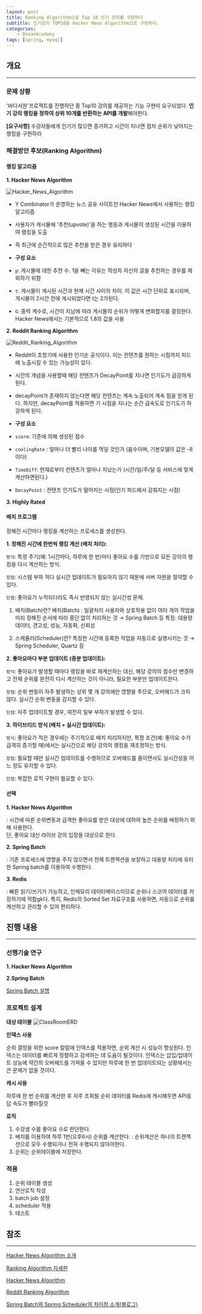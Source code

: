 ```yaml
---
layout: post
title: Ranking Algorithm으로 Top 10 인기 강의를 구현하다 
subtitle: 인기강의 TOP10을 Hacker News Algorithm으로 구현하다.
categories: 
    - OceanAcademy
tags: [spring, mysql]
---
```


## 개요
---

### 문제 상황

'바다서원'프로젝트를 진행하던 중 Top10 강의를 제공하는 기능 구현이 요구되었다.
**인기 강의 랭킹을 정하여 상위 10개를 반환하는 API를 개발**해야한다.

**[요구사항]**
수강자들에게 인기가 많으면 증가하고 시간이 지나면 점차 순위가 낮아지는 랭킹을 구현하라

### 해결방안 후보(Ranking Algorithm)

#### 랭킹 알고리즘

**1. Hacker News Algorithm**

![Hacker_News_Algorithm]({{site.url}}/PostImages/2024-09-23-Hacker-News-Algorithm/Hacker_News_Algorithm.png)

- Y Combinator가 운영하는 뉴스 공유 사이트인 Hacker News에서 사용하는 랭킹 알고리즘
- 사용자가 게시물에 '추천(upvote)'을 하는 행동과 게시물이 생성된 시간을 이용하여 랭킹을 도출
- 즉 최근에 순간적으로 많은 추천을 받은 경우 유리하다

- **구성 요소**
- `p`: 게시물에 대한 추천 수. 1을 빼는 이유는 작성자 자신의 글을 추천하는 경우를 제외하기 위함
- `t`: 게시물이 게시된 시간과 현재 시간 사이의 차이. 이 값은 시간 단위로 표시되며, 게시물이 2시간 전에 게시되었다면 t는 2가된다.
- `G`: 중력 계수로, 시간이 지남에 따라 게시물의 순위가 어떻게 변화할지를 결정한다. Hacker News에서는 기본적으로 1.8의 값을 사용

**2. Reddit Ranking Algorithm**

![Reddit_Ranking_Algorithm]({{site.url}}/PostImages/2024-09-23-Hacker-News-Algorithm/Reddit_Ranking_Algorithm.png)

- Reddit이 초창기에 사용한 인기순 공식이다. 이는 컨텐츠를 원하는 시점까지 피드에 노출시킬 수 있는 가능성이 있다.
- 시간의 개념을 사용할때 해당 컨텐츠가 DecayPoint를 지나면 인기도가 급감하게 된다.
- decayPoint가 존재하지 않는다면 해당 컨텐츠는 계속 노출되어 계속 힘을 얻게 된다. 하지만, decayPoint를 적용하면 기 시점을 지나는 순간 급속도로 인기도가 하강하게 된다.

- **구성 요소**
- `score`: 기준에 의해 생성된 점수
- `coolingRate` : 얼마나 더 빨리 나이를 먹일 것인가 (음수이며, 기본모델의 값은 -8이다) 
- `TimeDiff`: 현재로부터 컨텐츠가 얼마나 지났는가 (시간/일/주/달 등 서비스에 맞게 계산하면된다.)
- `DecayPoint` : 컨텐츠 인기도가 떨어지는 시점(인기 피드에서 감춰지는 시점)

**3. Highly Rated**

#### 배치 프로그램

정해진 시간마다 랭킹을 계산하는 프로세스를 생성한다.

**1. 정해진 시간에 한번씩 랭킹 계산 (배치 처리):**

`방식`: 
특정 주기(예: 1시간마다, 하루에 한 번)마다 좋아요 수를 기반으로 모든 강의의 랭킹을 다시 계산하는 방식.

`장점`:
시스템 부하 적다
실시간 업데이트가 필요하지 않기 때문에 서버 자원을 절약할 수 있다.

`단점`:
좋아요가 누적되더라도 즉시 반영되지 않는 실시간성 문제.

1) 배치(Batch)란?
배치(Batch) : 일괄처리
사용자와 상호작용 없이 여러 개의 작업을 미리 정해진 순서에 따라 중단 없이 처리하는 것
→ Spring Batch 등
특징: 대용량데이터, 견고성, 성능, 자동화, 신뢰성

2) 스케쥴러(Scheduler)란?
특정한 시간에 등록한 작업을 자동으로 실행시키는 것
→ Spring Scheduler, Quartz 등

**2. 좋아요마다 부분 업데이트 (증분 업데이트):**

`방식`: 
좋아요가 발생할 때마다 랭킹을 바로 재계산하는 대신, 해당 강의의 점수만 변경하고 전체 순위를 완전히 다시 계산하는 것이 아니라, 필요한 부분만 업데이트한다.

`장점`:
순위 변동이 자주 발생하는 상위 몇 개 강의에만 영향을 주므로, 오버헤드가 크지 않다.
실시간 순위 변동을 감지할 수 있다.

`단점`:
자주 업데이트할 경우, 여전히 일부 부하가 발생할 수 있다.

**3. 하이브리드 방식 (배치 + 실시간 업데이트):**

`방식`: 
좋아요가 적은 경우에는 주기적으로 배치 처리하지만, 특정 조건(예: 좋아요 수가 급격히 증가할 때)에서는 실시간으로 해당 강의의 랭킹을 재조정하는 방식.

`장점`: 
필요할 때만 실시간 업데이트를 수행하므로 오버헤드를 줄이면서도 실시간성을 어느 정도 유지할 수 있다.

`단점`: 
복잡한 로직 구현이 필요할 수 있다.

#### 선택

**1. Hacker News Algorithm**

: 시간에 따른 순위변동과 급격한 좋아요를 받은 대상에 대하여 높은 순위를 배정하기 위해 사용한다.  
단, 좋아요 대신 라이브 강의 입장을 대상으로 한다.

**2. Spring Batch**

: 기존 프로세스에 영향을 주지 않으면서 전체 트랜젝션을 보장하고 대용량 처리에 유리한 Spring batch를 이용하여 수행한다.

**3. Redis**

: 빠른 읽기/쓰기가 가능하고, 인메모리 데이터베이스이므로 순위나 스코어 데이터를 저장하기에 적합gk다. 
특히, Redis의 Sorted Set 자료구조를 사용하면, 자동으로 순위를 계산하고 관리할 수 있어 편리하다.

## 진행 내용
---

### 선행기술 연구

**1. Hacker News Algorithm**


**2.Spring Batch**

[Spring Batch 설명]({{site.url}}/spring/2024/09/27/spring_batch.html)


### 프로젝트 설계

**대상 테이블**
![ClassRoomERD]({{site.url}}/PostImages/2024-09-23-Hacker-News-Algorithm/ClassRoomERD.png)

**인덱스 사용**

순위 결정을 위한 score 칼럼에 인덱스를 적용하면, 순위 계산 시 성능이 향상된다. 
인덱스는 데이터를 빠르게 정렬하고 검색하는 데 도움이 될것이다.
인덱스는 삽입/업데이트 성능에 약간의 오버헤드를 가져올 수 있지만 하루에 한 번 업데이트되는 상황에서는 큰 문제가 없을 것이다.

**캐시 사용**

하루에 한 번 순위를 계산한 후 자주 조회될 순위 데이터를 Redis에 캐시해두면 API응답 속도가 빨라질것


**로직**

1. 수강생 수를 좋아요 수로 판단한다.
2. 배치를 이용하여 하루 1번(오후6시) 순위를 계산한다.
   : 순위계산은 하나의 트렌젝션으로 모두 수행되거나 전혀 수행되지 않아야한다.
3. 순위는 순위테이블에 저장한다.

### 적용

1. 순위 테이블 생성
2. 연산로직 작성
3. batch job 설정
4. scheduler 적용
5. 테스트

## 참조
---

[Hacker News Algorithm 소개](https://dkswnkk.tistory.com/738)

[Ranking Algorithm 자세한](https://destiny738.tistory.com/581)

[Hacker News Algorithm](https://medium.com/hacking-and-gonzo/how-hacker-news-ranking-algorithm-works-1d9b0cf2c08d)

[Reddit Ranking Algorithm](https://medium.com/jp-tech/how-are-popular-ranking-algorithms-such-as-reddit-and-hacker-news-working-724e639ed9f7)

[Spring Batch와 Spring Scheduler의 차이점 소개(블로그)](https://yermi.tistory.com/entry/Spring-Batch%EC%99%80-Scheduler%EC%9D%98-%EC%B0%A8%EC%9D%B4-Spring-Scheduler-%EC%82%AC%EC%9A%A9%EB%B0%A9%EB%B2%95)